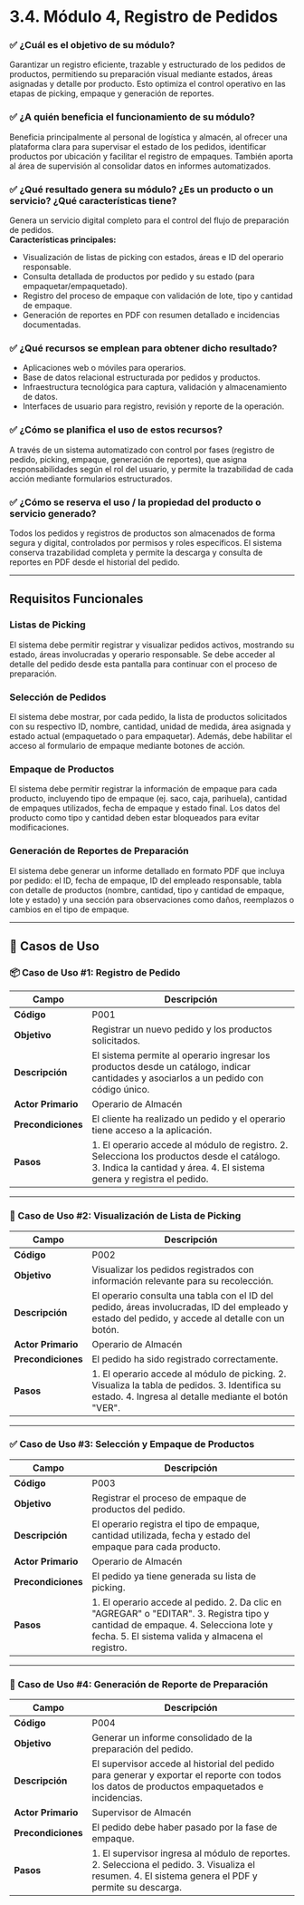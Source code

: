 # 3.4. Módulo 4, Registro de Pedidos

### ✅ ¿Cuál es el objetivo de su módulo?
Garantizar un registro eficiente, trazable y estructurado de los pedidos de productos, permitiendo su preparación visual mediante estados, áreas asignadas y detalle por producto. Esto optimiza el control operativo en las etapas de picking, empaque y generación de reportes.

### ✅ ¿A quién beneficia el funcionamiento de su módulo?
Beneficia principalmente al personal de logística y almacén, al ofrecer una plataforma clara para supervisar el estado de los pedidos, identificar productos por ubicación y facilitar el registro de empaques. También aporta al área de supervisión al consolidar datos en informes automatizados.

### ✅ ¿Qué resultado genera su módulo? ¿Es un producto o un servicio? ¿Qué características tiene?
Genera un servicio digital completo para el control del flujo de preparación de pedidos.  
**Características principales:**
- Visualización de listas de picking con estados, áreas e ID del operario responsable.
- Consulta detallada de productos por pedido y su estado (para empaquetar/empaquetado).
- Registro del proceso de empaque con validación de lote, tipo y cantidad de empaque.
- Generación de reportes en PDF con resumen detallado e incidencias documentadas.

### ✅ ¿Qué recursos se emplean para obtener dicho resultado?
- Aplicaciones web o móviles para operarios.
- Base de datos relacional estructurada por pedidos y productos.
- Infraestructura tecnológica para captura, validación y almacenamiento de datos.
- Interfaces de usuario para registro, revisión y reporte de la operación.

### ✅ ¿Cómo se planifica el uso de estos recursos?
A través de un sistema automatizado con control por fases (registro de pedido, picking, empaque, generación de reportes), que asigna responsabilidades según el rol del usuario, y permite la trazabilidad de cada acción mediante formularios estructurados.

### ✅ ¿Cómo se reserva el uso / la propiedad del producto o servicio generado?
Todos los pedidos y registros de productos son almacenados de forma segura y digital, controlados por permisos y roles específicos. El sistema conserva trazabilidad completa y permite la descarga y consulta de reportes en PDF desde el historial del pedido.

---

## Requisitos Funcionales

### Listas de Picking  
El sistema debe permitir registrar y visualizar pedidos activos, mostrando su estado, áreas involucradas y operario responsable. Se debe acceder al detalle del pedido desde esta pantalla para continuar con el proceso de preparación.

### Selección de Pedidos  
El sistema debe mostrar, por cada pedido, la lista de productos solicitados con su respectivo ID, nombre, cantidad, unidad de medida, área asignada y estado actual (empaquetado o para empaquetar). Además, debe habilitar el acceso al formulario de empaque mediante botones de acción.

### Empaque de Productos  
El sistema debe permitir registrar la información de empaque para cada producto, incluyendo tipo de empaque (ej. saco, caja, parihuela), cantidad de empaques utilizados, fecha de empaque y estado final. Los datos del producto como tipo y cantidad deben estar bloqueados para evitar modificaciones.

### Generación de Reportes de Preparación  
El sistema debe generar un informe detallado en formato PDF que incluya por pedido: el ID, fecha de empaque, ID del empleado responsable, tabla con detalle de productos (nombre, cantidad, tipo y cantidad de empaque, lote y estado) y una sección para observaciones como daños, reemplazos o cambios en el tipo de empaque.

---

## 🎯 Casos de Uso

### 📦 Caso de Uso #1: Registro de Pedido  
Campo | Descripción  
--- | ---  
**Código** | P001  
**Objetivo** | Registrar un nuevo pedido y los productos solicitados.  
**Descripción** | El sistema permite al operario ingresar los productos desde un catálogo, indicar cantidades y asociarlos a un pedido con código único.  
**Actor Primario** | Operario de Almacén  
**Precondiciones** | El cliente ha realizado un pedido y el operario tiene acceso a la aplicación.  
**Pasos** | 1. El operario accede al módulo de registro. 2. Selecciona los productos desde el catálogo. 3. Indica la cantidad y área. 4. El sistema genera y registra el pedido.  

---

### 📄 Caso de Uso #2: Visualización de Lista de Picking  
Campo | Descripción  
--- | ---  
**Código** | P002  
**Objetivo** | Visualizar los pedidos registrados con información relevante para su recolección.  
**Descripción** | El operario consulta una tabla con el ID del pedido, áreas involucradas, ID del empleado y estado del pedido, y accede al detalle con un botón.  
**Actor Primario** | Operario de Almacén  
**Precondiciones** | El pedido ha sido registrado correctamente.  
**Pasos** | 1. El operario accede al módulo de picking. 2. Visualiza la tabla de pedidos. 3. Identifica su estado. 4. Ingresa al detalle mediante el botón "VER".  

---

### ✅ Caso de Uso #3: Selección y Empaque de Productos  
Campo | Descripción  
--- | ---  
**Código** | P003  
**Objetivo** | Registrar el proceso de empaque de productos del pedido.  
**Descripción** | El operario registra el tipo de empaque, cantidad utilizada, fecha y estado del empaque para cada producto.  
**Actor Primario** | Operario de Almacén  
**Precondiciones** | El pedido ya tiene generada su lista de picking.  
**Pasos** | 1. El operario accede al pedido. 2. Da clic en "AGREGAR" o "EDITAR". 3. Registra tipo y cantidad de empaque. 4. Selecciona lote y fecha. 5. El sistema valida y almacena el registro.  

---

### 📝 Caso de Uso #4: Generación de Reporte de Preparación  
Campo | Descripción  
--- | ---  
**Código** | P004  
**Objetivo** | Generar un informe consolidado de la preparación del pedido.  
**Descripción** | El supervisor accede al historial del pedido para generar y exportar el reporte con todos los datos de productos empaquetados e incidencias.  
**Actor Primario** | Supervisor de Almacén  
**Precondiciones** | El pedido debe haber pasado por la fase de empaque.  
**Pasos** | 1. El supervisor ingresa al módulo de reportes. 2. Selecciona el pedido. 3. Visualiza el resumen. 4. El sistema genera el PDF y permite su descarga.  
